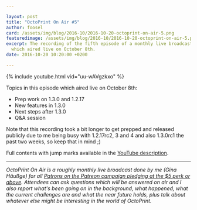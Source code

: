 ```yaml
---

layout: post
title: "OctoPrint On Air #5"
author: foosel
card: /assets/img/blog/2016-10/2016-10-20-octoprint-on-air-5.png
featuredimage: /assets/img/blog/2016-10/2016-10-20-octoprint-on-air-5.png
excerpt: The recording of the fifth episode of a monthly live broadcast for Patrons,
  which aired live on October 8th.
date: 2016-10-20 10:20:00 +0200

---
```


{% include youtube.html vid="uu-wAVgzkxo" %}

Topics in this episode which aired live on October 8th:

  * Prep work on 1.3.0 and 1.2.17
  * New features in 1.3.0
  * Next steps after 1.3.0
  * Q&A session
  
Note that this recording took a bit longer to get prepped and released 
publicly due to me being busy with 1.2.17rc2, 3 and 4 and also 1.3.0rc1 
the past two weeks, so keep that in mind ;)
  
Full contents with jump marks available in the 
[YouTube description](https://youtu.be/uu-wAVgzkxo).

---

*OctoPrint On Air is a roughly monthly live broadcast done by me (Gina Häußge)
for all [Patrons on the Patreon campaign pledging at the $5 perk or above](https://patreon.com/foosel). 
Attendees can ask questions which will be answered on air and I also report 
what's been going on in the background, what happened, what the current 
challenges are and what the near future holds, plus talk about whatever else
might be interesting in the world of OctoPrint.*